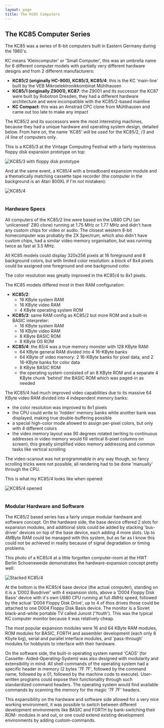 ```yaml
---
layout: page
title: The KC85 Computers
---
```


## The KC85 Computer Series

The KC85 was a series of 8-bit computers built in Eastern
Germany during the 1980's.
 
KC means 'Kleincomputer' or 'Small Computer', this was an umbrella name
for 6 different computer models with partially very different hardware 
designs and from 2 different manufacturers:

- **KC85/2 (originally HC-900), KC85/3, KC85/4**: this is the KC 'main-line' built 
by the VEB Mikroelektronikkombinat Mühlhausen
- **KC85/1 (originally Z9001), KC87**: the Z9001 and its successor the KC87
were built by Robotron Dresden, they had a different hardware architecture
and were incompatible with the KC85/2-based mainline
- **KC Compact**: this was an Amstrad CPC clone from Mühlhausen and came out too
late to make any impact

The KC85/2 and its successors were the most interesting machines, because they had 
a unique hardware and operating system design, detailed below.
From here on, the name 'KC85' will be used for the KC85/2, /3 and /4 line
of computers only.

This is a KC85/3 at the Vintage Computing Festival with a fairly mysterious 
floppy disk expansion prototype on top:

![KC85/3 with floppy disk prototype](images/vintage_computing_festival_3.jpg)

And at the same event, a KC85/4 with a breadboard expansion module and a
thematically matching cassette tape recorder (the computer in the background
is an Atari 800XL if I'm not mistaken):

![KC85/4](images/vintage_computing_festival_4.jpg)
<br><br>

### Hardware Specs

All computers of the KC85/2 line were based on the U880 CPU 
(an 'unlicensed' Z80 clone) running at 1.75 MHz or 1.77 MHz and didn't
have any custom chips for video or audio. The closest western 8-bit
homecomputer was probably the ZX Spectrum, which also didn't have custom
chips, had a similar video memory organisation, but was running twice as
fast at 3.5 MHz.

All KC85 models could display 320x256 pixels at 16 foreground and 8 background
colors, but with limited color resolution: a block of 8x4 pixels could be 
assigned one foreground and one background color.

The color resolution was greatly improved in the KC85/4 to 8x1 pixels. 

The KC85 models differed most in their RAM configuration:

- **KC85/2**: 
    - 16 KByte system RAM
    - 16 KByte video RAM
    - 4 KByte operating system ROM
- **KC85/3**: same RAM config as KC85/2 but
more ROM and a built-in BASIC interpreter:
    - 16 KByte system RAM
    - 16 KByte video RAM
    - 8 KByte BASIC ROM
    - 8 KByte OS ROM
- **KC85/4**: the 85/4 was a true memory monster with 128 KByte RAM:
    - 64 KByte general RAM divided into 4 16-KByte banks 
    - 64 KByte of video memory: 2 16-KByte banks for pixel data,
      and 2 16-KByte banks for color data
    - 8 KByte BASIC ROM
    - the operating system consisted of an 8 KByte ROM
      and a separate 4 KByte chunk 'behind' the BASIC ROM which was
      paged-in as needed

The KC85/4 had much improved video capabilities due to its massive 64 KByte
video RAM divided into 4 independent memory banks:

- the color resolution was improved to 8x1 pixels
- the CPU could write to 'hidden' memory banks while another bank was 
displayed, making true double-buffering possible
- a special high-color mode allowed to assign per-pixel colors, but only
with 4 different colors
- the video memory layout was 90 degrees rotated (writing to continuous 
addresses in video memory would fill vertical 8-pixel columns on screen), this
greatly simplified video memory addressing and common tasks like vertical
scrolling

The video-scanout was not programmable in any way though, so fancy scrolling 
tricks were not possible, all rendering had to be done 'manually' through 
the CPU.

This is what my KC85/4 looks like when opened:

![KC85/4 opened](images/kc85_4_inside.jpg)
<br><br>

### Modular Hardware and Software

The KC85/2 based series has a fairly unique modular hardware and software
concept. On the hardware side, the base device offered 2 slots for expansion
modules, and additional slots could be added by stacking 'bus-driver' devices
on top of the base device, each adding 4 more slots. Up to 4MByte RAM could 
be managed with this system, but as far as I know this could not be achieved
in reality because of signal degradation or timing problems.

This photo of a KC85/4 at a little forgotten computer-room at the HWT 
Berlin Schoeneweide demonstrates the hardware-expansion concept pretty well:

![Stacked KC85/4](images/hwt_schoeneweide.jpg)

At the bottom is the KC85/4 base device (the actual computer), standing on it
is a 'D002 Busdriver' with 4 expansion slots, above a 'D004 Floppy Disk Basis'
device with it's own U880 CPU running at full 4MHz speed, followed by the
actual 'D004 Floppy Disk Drive', up to 4 of thos drives those could be attached
to one D004 Floppy Disk Basis device. The monitor is a Soviet black-and-white
portable TV called Junost ('Youth'). This was the typical KC computer monitor
because it was relatively cheap.

The most popular expansion modules were 16 and 64 KByte RAM modules, 
ROM modules for BASIC, FORTH and assembler development (each only 8 Kbyte big), 
serial and parallel interface modules, and 'pass-through' modules for hobbyists to
interface with their hardware.

On the software side, the built-in operating system named 'CAOS' (for Cassette-
Aided-Operating-System) was also designed with modularity and extensibility
in mind. All shell commands of the operating system had a specific
header in memory (2 bytes '7F 7F', followed by the command name, followed by 
a 01, followed by the machine code to execute). User-written programs could
expose their functionality through such standardized command headers. The 
operating system would find available commands by scanning the
memory for the magic '7F 7F' headers.

This expansibility on the hardware and software side allowed for a very 
nice working environment, it was possible to switch between different
development environments like BASIC and FORTH by bank-switching their ROM-
modules in and out, or one could extend existing development environments
by adding custom-commands.


